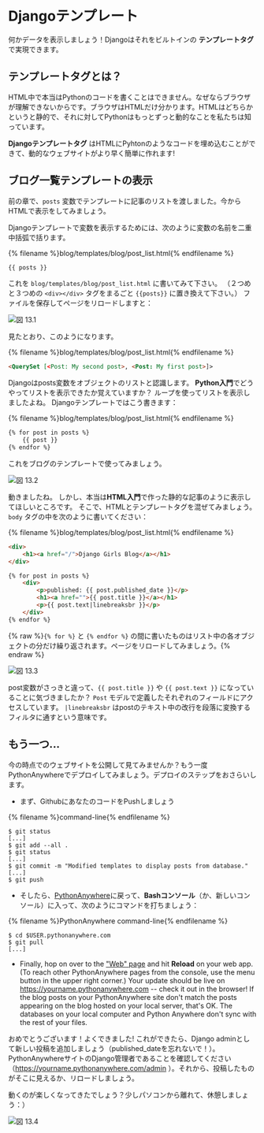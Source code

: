 # Djangoテンプレート

何かデータを表示しましょう！Djangoはそれをビルトインの **テンプレートタグ** で実現できます。

## テンプレートタグとは？

HTML中で本当はPythonのコードを書くことはできません。なぜならブラウザが理解できないからです。ブラウザはHTMLだけ分かります。HTMLはどちらかというと静的で、それに対してPythonはもっとずっと動的なことを私たちは知っています。

**Djangoテンプレートタグ** はHTMLにPyhtonのようなコードを埋め込むことができて、動的なウェブサイトがより早く簡単に作れます!

## ブログ一覧テンプレートの表示

前の章で、`posts` 変数でテンプレートに記事のリストを渡しました。今からHTMLで表示をしてみましょう。

Djangoテンプレートで変数を表示するためには、次のように変数の名前を二重中括弧で括ります。

{% filename %}blog/templates/blog/post_list.html{% endfilename %}

```html
{{ posts }}
```

これを `blog/templates/blog/post_list.html` に書いてみて下さい。 （２つめと３つめの `<div></div>` タグをまるごと `{{posts}}` に置き換えて下さい。） ファイルを保存してページをリロードしますと：

![図 13.1](images/step1.png)

見たとおり、このようになります。

{% filename %}blog/templates/blog/post_list.html{% endfilename %}

```html
<QuerySet [<Post: My second post>, <Post: My first post>]>
```

Djangoはposts変数をオブジェクトのリストと認識します。 **Python入門**でどうやってリストを表示できたか覚えていますか？ ループを使ってリストを表示しましたよね。 Djangoテンプレートではこう書きます：

{% filename %}blog/templates/blog/post_list.html{% endfilename %}

```html
{% for post in posts %}
    {{ post }}
{% endfor %}
```

これをブログのテンプレートで使ってみましょう。

![図 13.2](images/step2.png)

動きましたね。 しかし、本当は**HTML入門**で作った静的な記事のように表示してほしいところです。 そこで、HTMLとテンプレートタグを混ぜてみましょう。 `body` タグの中を次のように書いてください：

{% filename %}blog/templates/blog/post_list.html{% endfilename %}

```html
<div>
    <h1><a href="/">Django Girls Blog</a></h1>
</div>

{% for post in posts %}
    <div>
        <p>published: {{ post.published_date }}</p>
        <h1><a href="">{{ post.title }}</a></h1>
        <p>{{ post.text|linebreaksbr }}</p>
    </div>
{% endfor %}
```

{% raw %}`{% for %}` と `{% endfor %}` の間に書いたものはリスト中の各オブジェクトの分だけ繰り返されます。ページをリロードしてみましょう。{% endraw %}

![図 13.3](images/step3.png)

post変数がさっきと違って、`{{ post.title }}` や `{{ post.text }}` になっていることに気づきましたか？ `Post` モデルで定義したそれぞれのフィールドにアクセスしています。 `|linebreaksbr` はpostのテキスト中の改行を段落に変換するフィルタに通すという意味です。

## もう一つ...

今の時点でのウェブサイトを公開して見てみませんか？もう一度PythonAnywhereでデプロイしてみましょう。デプロイのステップをおさらいします。

* まず、GithubにあなたのコードをPushしましょう

{% filename %}command-line{% endfilename %}

    $ git status
    [...]
    $ git add --all .
    $ git status
    [...]
    $ git commit -m "Modified templates to display posts from database."
    [...]
    $ git push
    

* そしたら、[PythonAnywhere](https://www.pythonanywhere.com/consoles/)に戻って、**Bashコンソール**（か、新しいコンソール）に入って、次のようにコマンドを打ちましょう：

{% filename %}PythonAnywhere command-line{% endfilename %}

    $ cd $USER.pythonanywhere.com
    $ git pull
    [...]
    

* Finally, hop on over to the ["Web" page](https://www.pythonanywhere.com/web_app_setup/) and hit **Reload** on your web app. (To reach other PythonAnywhere pages from the console, use the menu button in the upper right corner.) Your update should be live on https://yourname.pythonanywhere.com -- check it out in the browser! If the blog posts on your PythonAnywhere site don't match the posts appearing on the blog hosted on your local server, that's OK. The databases on your local computer and Python Anywhere don't sync with the rest of your files.

おめでとうございます！よくできました! これができたら、Django adminとして新しい投稿を追加しましょう（published_dateを忘れないで！）。PythonAnywhereサイトのDjango管理者であることを確認してください（https://yourname.pythonanywhere.com/admin ）。それから、投稿したものがそこに見えるか、リロードしましょう。

動くのが楽しくなってきたでしょう？少しパソコンから離れて、休憩しましょう：）

![図 13.4](images/donut.png)